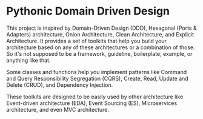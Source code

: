 # Pythonic Domain Driven Design

This project is inspired by Domain-Driven Design (DDD), Hexagonal  (Ports &
Adapters) architecture, Onion Architecture, Clean Architecture, and Explicit
Architecture. It provides a set of toolkits that help you build your
architecture based on any of these architectures or a combination of those. So
it's not supposed to be a framework, guideline, boilerplate, example, or
anything like that.

Some classes and functions help you implement patterns like Command and Query
Responsibility Segregation (CQRS), Create, Read, Update and Delete (CRUD), and
Dependency Injection.

These toolkits are designed to be easily used by other architecture like
Event-driven architecture (EDA), Event Sourcing (ES), Microservices
architecture, and even MVC architecture.
